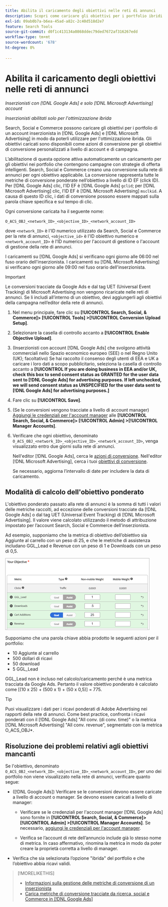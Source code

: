 ```yaml
---
title: Abilita il caricamento degli obiettivi nelle reti di annunci
description: Scopri come caricare gli obiettivi per i portfolio ibridi in  [!DNL Google Ads]  e  [!DNL Microsoft Advertising].
exl-id: 09ab0b7a-b6ea-45ad-a82c-2c40d518d2e7
feature: Search Tools
source-git-commit: d0f1c413134a0868ddec79ded7672af316267edd
workflow-type: tm+mt
source-wordcount: '678'
ht-degree: 0%

---
```


# Abilita il caricamento degli obiettivi nelle reti di annunci

*Inserzionisti con [!DNL Google Ads] e solo [!DNL Microsoft Advertising] account*

*Inserzionisti abilitati solo per l&#39;ottimizzazione ibrida*

Search, Social e Commerce possono caricare gli obiettivi per i portfolio di un account inserzionista in [!DNL Google Ads] e [!DNL Microsoft Advertising] in modo da poterli utilizzare per l&#39;ottimizzazione ibrida. Gli obiettivi caricati sono disponibili come azioni di conversione per gli obiettivi di conversione personalizzati a livello di account e di campagna.

L’abilitazione di questa opzione attiva automaticamente un caricamento per gli obiettivi nei portfolio che contengono campagne con strategie di offerta intelligenti. Search, Social e Commerce creano una conversione sulla rete di annunci per ogni obiettivo applicabile. La conversione rappresenta tutte le metriche di conversione ponderate nell’obiettivo a livello di ID EF (click ID). Per [!DNL Google Ads] clic, l&#39;ID EF è [!DNL Google Ads] `gclid`; per [!DNL Microsoft Advertising] clic, l&#39;ID EF è [!DNL Microsoft Advertising] `msclkid`. A causa di questo ID clic, i dati di conversione possono essere mappati sulla parola chiave specifica e sul tempo di clic.

Ogni conversione caricata ha il seguente nome:

`O_ACS_OBJ_<network_ID>_<objective_ID>_<network_account_ID>`

dove `<network_ID>` è l&#39;ID numerico utilizzato da Search, Social e Commerce per la rete di annunci, `<objective_id>` è l&#39;ID obiettivo numerico e `<network_account_ID>` è l&#39;ID numerico per l&#39;account di gestione o l&#39;account di gestione della rete di annunci.

I caricamenti su [!DNL Google Ads] si verificano ogni giorno alle 06:00 nel fuso orario dell&#39;inserzionista. I caricamenti su [!DNL Microsoft Advertising] si verificano ogni giorno alle 09:00 nel fuso orario dell&#39;inserzionista.

>[!IMPORTANT]
>
>Le conversioni tracciate da Google Ads e dal tag UET (Universal Event Tracking) di Microsoft Advertising non vengono ricaricate nelle reti di annunci. Se li includi all’interno di un obiettivo, devi aggiungerli agli obiettivi della campagna nell’editor della rete di annunci.

1. Nel menu principale, fare clic su **[!UICONTROL Search, Social, & Commerce]> [!UICONTROL Tools] >[!UICONTROL Conversion Upload Setup]**.

1. Selezionare la casella di controllo accanto a **[!UICONTROL Enable Objective Upload]**.

1. (Inserzionisti con account [!DNL Google Ads] che svolgono attività commerciali nello Spazio economico europeo (SEE) o nel Regno Unito (UK); facoltativo) Se hai raccolto il consenso degli utenti di EEA e UK a caricare i loro dati a scopo pubblicitario, seleziona la casella di controllo accanto a **[!UICONTROL If you are doing business in EEA and/or UK, check this box to send consent status as GRANTED for the user data sent to [!DNL Google Ads] for advertising purposes. If left unchecked, we will send consent status as UNSPECIFIED for the user data sent to [!DNL Google Ads] for advertising purposes.]**

1. Fare clic su **[!UICONTROL Save]**.

1. (Se le conversioni vengono tracciate a livello di account manager) [Aggiungi le credenziali per l&#39;account manager](/help/search-social-commerce/admin/manager-accounts.md) alle **[!UICONTROL Search, Social, & Commerce]> [!UICONTROL Admin] >[!UICONTROL Manager Accounts]**.

1. Verificare che ogni obiettivo, denominato `O_ACS_OBJ_<network_ID>_<objective_ID>_<network_account_ID>`, venga visualizzato entro due giorni sulla rete di annunci.

   Nell&#39;editor [!DNL Google Ads], cerca le [azioni di conversione](https://support.google.com/google-ads/answer/11461796). Nell&#39;editor [!DNL Microsoft Advertising], cerca i tuoi [obiettivi di conversione](https://help.ads.microsoft.com/#apex/ads/en/56709).

   Se necessario, aggiorna l’intervallo di date per includere la data di caricamento.

## Modalità di calcolo dell&#39;obiettivo ponderato

L&#39;obiettivo ponderato passato alla rete di annunci è la somma di tutti i valori delle metriche raccolti, ad eccezione delle conversioni tracciate da [!DNL Google Ads] o dal tag UET (Universal Event Tracking) di [!DNL Microsoft Advertising]. Il valore viene calcolato utilizzando il metodo di attribuzione impostato per l’account Search, Social e Commerce dell’inserzionista.

Ad esempio, supponiamo che la metrica di obiettivo dell’obiettivo sia Aggiunte al carrello con un peso di 25, e che le metriche di assistenza includano GGL_Lead e Revenue con un peso di 1 e Downloads con un peso di 0,5.

![Esempio di obiettivo ponderato](/help/search-social-commerce/assets/objective-example.png "Esempio di obiettivo ponderato")

Supponiamo che una parola chiave abbia prodotto le seguenti azioni per il portfolio:

* 10 Aggiunte al carrello
* 500 dollari di ricavi
* 50 download
* 5 GGL_Lead

GGL_Lead non è incluso nel calcolo/caricamento perché è una metrica tracciata da Google Ads. Pertanto il valore obiettivo ponderato è calcolato come [(10 x 25) + (500 x 1) + (50 x 0,5)] = 775.

>[!TIP]
>
>Puoi visualizzare i dati per i ricavi ponderati di Adobe Advertising nei rapporti della rete di annunci. Come best practice, confronta i ricavi ponderati con il [!DNL Google Ads] &quot;All conv. (di conv. time)&quot; o la metrica [!DNL Microsoft Advertising] &quot;All conv. revenue&quot;, segmentato con la metrica O_ACS_OBJ*.<!--clarify -->

## Risoluzione dei problemi relativi agli obiettivi mancanti

Se l&#39;obiettivo, denominato `O_ACS_OBJ_<network_ID>_<objective_ID>_<network_account_ID>`, per uno dei portfolio non viene visualizzato nella rete di annunci, verificare quanto segue:

* ([!DNL Google Ads]) Verificare se le conversioni devono essere caricate a livello di account o manager. Se devono essere caricati a livello di manager:

   * Verificare se le credenziali per l&#39;account manager [!DNL Google Ads] sono fornite in **[!UICONTROL Search, Social, & Commerce]> [!UICONTROL Admin] >[!UICONTROL Manager Accounts]**. Se necessario, [aggiungi le credenziali per l&#39;account manager](/help/search-social-commerce/admin/manager-accounts.md).

   * Verifica se l’account di rete dell’annuncio include già lo stesso nome di metrica. In caso affermativo, rinomina la metrica in modo da poter creare la proprietà corretta a livello di manager.

* Verifica che sia selezionata l’opzione &quot;ibrida&quot; del portfolio e che l’obiettivo abbia ricavi validi.

>[!MORELIKETHIS]
>
>* [Informazioni sulla gestione delle metriche di conversione di un inserzionista](/help/search-social-commerce/admin/conversion-metrics/conversion-metric-about.md)
>* [Carica metriche di conversione tracciate da ricerca, social e Commerce in [!DNL Google Ads]](conversion-metrics-upload-to-google.md)
